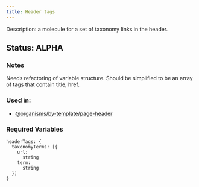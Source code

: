 ```yaml
---
title: Header tags
---
```

Description: a molecule for a set of taxonomy links in the header.
## Status: ALPHA
### Notes
Needs refactoring of variable structure. Should be simplified to be an array of tags that contain title, href.
### Used in:
- [@organisms/by-template/page-header](/?p=organisms-page-header)
### Required Variables
~~~
headerTags: {
  taxonomyTerms: [{
    url:
      string
    term:
      string
  }]
}
~~~
